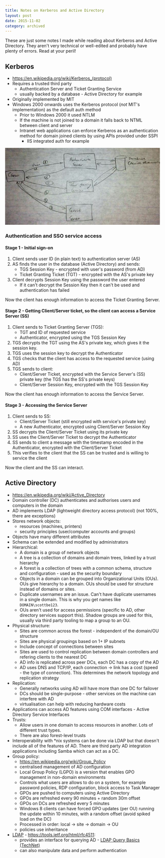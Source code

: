 ```yaml
---
title: Notes on Kerberos and Active Directory
layout: post
date: 2015-11-02
category: archived
---
```


These are just some notes I made while reading about Kerberos and Active Directory. They aren't very technical or well-edited and probably have plenty of errors. Read at your peril!

## Kerberos

- <https://en.wikipedia.org/wiki/Kerberos_(protocol)>
- Requires a trusted third party
	- Authentication Server and Ticket Granting Service
	- usually backed by a database - Active Directory for example
- Originally implemented by MIT
- Windows 2000 onwards uses the Kerberos protocol (_not_ MIT's implementation) as the default auth method
	- Prior to Windows 2000 it used NTLM
	- If the machine is not joined to a domain it falls back to NTML between client and server
	- Intranet web applications can enforce Kerberos as an authentication method for domain joined clients by using APIs provided under SSPI
		- IIS integrated auth for example

![Kerberos Data Flow](/images/2015-11-02-notes-on-kerberos-and-active-directory/kerberos-data-flow.jpg)


### Authentication and SSO service access

#### Stage 1 - Initial sign-on

1. Client sends user ID (in plain text) to authentication server (AS)
1.  AS finds the user in the database (Active Directory) and sends:
	- TGS Session Key - encrypted with user's password (from AD)
	- Ticket Granting Ticket (TGT) - encrypted with the AS's private key
1. Client decrypts Session Key using the password the user entered
	- If it can't decrypt the Session Key then it can't be used and authentication has failed

Now the client has enough information to access the Ticket Granting Server.

#### Stage 2 - Getting Client/Server ticket, so the client can access a Service Server (SS)

1. Client sends to Ticket Granting Server (TGS):
	- TGT and ID of requested service
	- Authenticator, encrypted using the TGS Session Key
1. TGS decrypts the TGT using the AS's private key, which gives it the session key.
1. TGS uses the session key to decrypt the Authenticator
1. TGS checks that the client has access to the requested service (using AD)
1. TGS sends to client:
	- Client/Server Ticket, encrypted with the Service Server's (SS) private key (the TGS has the SS's private keys)
	- Client/Server Session Key, encrypted with the TGS Session Key

Now the client has enough information to access the Service Server.

#### Stage 3 - Accessing the Service Server

1. Client sends to SS:
	- Client/Server Ticket (still encrypted with service's private key)
	- A new Authenticator, encrypted using Client/Server Session Key
1. SS decrypts the Client/Server Ticket using its private key
1. SS uses the Client/Server Ticket to decrypt the Authenticator
1. SS sends to client a message with the timestamp encoded in the Authenticator, encrypted with the Client/Server Ticket
1. This verifies to the client that the SS can be trusted and is willing to service the client

Now the client and the SS can interact.


## Active Directory

- <https://en.wikipedia.org/wiki/Active_Directory>
- Domain controller (DC) authenticates and authorises users and computers in the domain
- AD implements LDAP (lightweight directory access protocol) (not 100%, there are exceptions)
- Stores network objects:
	- resources (machines, printers)
	- security principles (user/computer accounts and groups)
- Objects have many different attributes
- Schema can be extended and modified by administrators
- Hierarchical:
	- A domain is a group of network objects
	- A tree is a collection of domains and domain trees, linked by a trust hierarchy
	- A forest is a collection of trees with a common schema, structure and configuration - used as the security boundary
	- Objects in a domain can be grouped into Organizational Units (OUs). OUs give hierarchy to a domain. OUs should be used for structure instead of domains or sites.
	- Duplicate usernames are an issue. Can't have duplicate usernames in a single domain. This is why you get names like `DOMAIN\scottbe123`.
	- OUs aren't used for access permissions (specific to AD, other directory services support this). Shadow groups are used for this, usually via third party tooling to map a group to an OU.
- Physical structure:
	- Sites are common across the forest - independent of the domain/OU structure
	- Sites are physical groupings based on 1+ IP subnets
	- Include concept of connections between sites
	- Sites are used to control replication between domain controllers and refering clients to the nearest DC
	- AD info is replicated across peer DCs, each DC has a copy of the AD
	- AD uses DNS and TCP/IP, each connection -> link has a cost (speed - the type of connection). This determines the network topology and replication strategy
- Replication:
	- Generally networks using AD will have more than one DC for failover
	- DCs should be single-purpose - other services on the machine can interfere with AD
	- virtualisation can help with reducing hardware costs
- Applications can access AD features using COM interfaces - Active Directory Service Interfaces
- Trusts:
	- Allow users in one domain to access resources in another. Lots of different trust types.
	- There are also forest-level trusts
- Interoperability with *nix systems can be done via LDAP but that doesn't include all of the features of AD. There are third party AD integration applications including Samba which can act as a DC.
- Group policy:
	- <https://en.wikipedia.org/wiki/Group_Policy>
	- centralised management of AD configuration
	- Local Group Policy (LGPO) is a version that enables GPO management in non-domain environments
	- Controls what users are allows to do on a system, for example password policies, RDP configuration, block access to Task Manager
	- GPOs are pushed to computers using Active Directory
	- GPOs are refreshed every 90 minutes + random 30m offset
	- GPOs on DCs are refreshed every 5 minutes
	- Windows 8 clients can have forced GPO updates (per OU) running the update within 10 minutes, with a random offset (avoid spiked load on the DC)
	- Processed in order: local -> site -> domain -> OU
	- policies use inheritance
- [LDAP](https://en.wikipedia.org/wiki/Lightweight_Directory_Access_Protocol) - <https://tools.ietf.org/html/rfc4511>:
     - provides an interface for querying AD - [LDAP Query Basics (TechNet)](https://technet.microsoft.com/en-us/library/aa996205(v=exchg.65).aspx)
     - can also manipulate data and perform authentication


